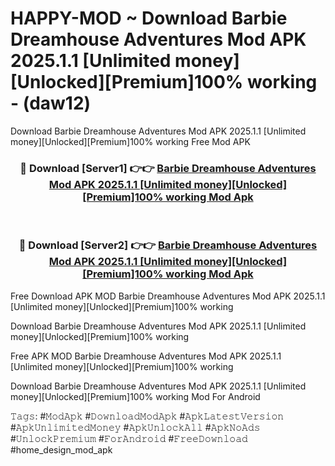 # HAPPY-MOD ~ Download Barbie Dreamhouse Adventures Mod APK 2025.1.1 [Unlimited money][Unlocked][Premium]100% working - (daw12)
Download Barbie Dreamhouse Adventures Mod APK 2025.1.1 [Unlimited money][Unlocked][Premium]100% working Free Mod APK

<div align="center">
<h3>🔴 Download [Server1] 👉👉 <a href="https://apk-comot.site?title=Barbie_Dreamhouse_Adventures_Mod_APK_2025.1.1_[Unlimited_money][Unlocked][Premium]100%_working">Barbie Dreamhouse Adventures Mod APK 2025.1.1 [Unlimited money][Unlocked][Premium]100% working Mod Apk</a></h3><br>

<h3>🔴 Download [Server2] 👉👉 <a href="https://apk-comot.site?title=Barbie_Dreamhouse_Adventures_Mod_APK_2025.1.1_[Unlimited_money][Unlocked][Premium]100%_working">Barbie Dreamhouse Adventures Mod APK 2025.1.1 [Unlimited money][Unlocked][Premium]100% working Mod Apk</a></h3>
</div>


Free Download APK MOD Barbie Dreamhouse Adventures Mod APK 2025.1.1 [Unlimited money][Unlocked][Premium]100% working

Download Barbie Dreamhouse Adventures Mod APK 2025.1.1 [Unlimited money][Unlocked][Premium]100% working 

Free APK MOD Barbie Dreamhouse Adventures Mod APK 2025.1.1 [Unlimited money][Unlocked][Premium]100% working 

Download Barbie Dreamhouse Adventures Mod APK 2025.1.1 [Unlimited money][Unlocked][Premium]100% working Mod For Android

𝚃𝚊𝚐𝚜: #𝙼𝚘𝚍𝙰𝚙𝚔 #𝙳𝚘𝚠𝚗𝚕𝚘𝚊𝚍𝙼𝚘𝚍𝙰𝚙𝚔 #𝙰𝚙𝚔𝙻𝚊𝚝𝚎𝚜𝚝𝚅𝚎𝚛𝚜𝚒𝚘𝚗 #𝙰𝚙𝚔𝚄𝚗𝚕𝚒𝚖𝚒𝚝𝚎𝚍𝙼𝚘𝚗𝚎𝚢 #𝙰𝚙𝚔𝚄𝚗𝚕𝚘𝚌𝚔𝙰𝚕𝚕 #𝙰𝚙𝚔𝙽𝚘𝙰𝚍𝚜 #𝚄𝚗𝚕𝚘𝚌𝚔𝙿𝚛𝚎𝚖𝚒𝚞𝚖 #𝙵𝚘𝚛𝙰𝚗𝚍𝚛𝚘𝚒𝚍 #𝙵𝚛𝚎𝚎𝙳𝚘𝚠𝚗𝚕𝚘𝚊𝚍 #home_design_mod_apk